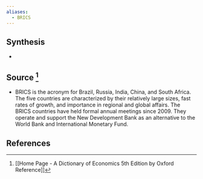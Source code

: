 ```yaml
---
aliases:
  - BRICS
---
```

## Synthesis
- 
## Source [^1]
- BRICS is the acronym for Brazil, Russia, India, China, and South Africa. The five countries are characterized by their relatively large sizes, fast rates of growth, and importance in regional and global affairs. The BRICS countries have held formal annual meetings since 2009. They operate and support the New Development Bank as an alternative to the World Bank and International Monetary Fund.
## References

[^1]: [[Home Page - A Dictionary of Economics 5th Edition by Oxford Reference]]